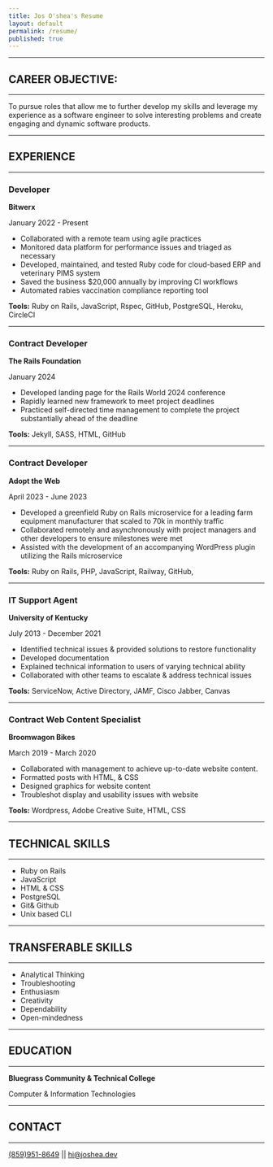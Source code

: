 ```yaml
---
title: Jos O'shea's Resume
layout: default
permalink: /resume/
published: true
---
```


---

## CAREER OBJECTIVE:
---

To pursue roles that allow me to further develop my skills and leverage my experience as a software engineer to solve interesting problems and create engaging and dynamic software products.

---

## EXPERIENCE
---
### Developer

**Bitwerx**

January 2022 - Present

- Collaborated with a remote team using agile practices
- Monitored data platform for performance issues and triaged as necessary
- Developed, maintained, and tested Ruby code for cloud-based ERP and veterinary PIMS system
- Saved the business $20,000 annually by improving CI workflows
- Automated rabies vaccination compliance reporting tool

**Tools:** Ruby on Rails, JavaScript, Rspec, GitHub, PostgreSQL, Heroku, CircleCI

---

### Contract Developer

**The Rails Foundation**

January 2024

- Developed landing page for the Rails World 2024 conference
- Rapidly learned new framework to meet project deadlines
- Practiced self-directed time management to complete the project substantially ahead of the deadline

**Tools:** JekylI, SASS, HTML, GitHub

---

### Contract Developer

**Adopt the Web**

April 2023 - June 2023

- Developed a greenfield Ruby on Rails microservice for a leading farm equipment manufacturer that scaled to 70k in monthly traffic
- Collaborated remotely and asynchronously with project managers and other developers to ensure milestones were met
- Assisted with the development of an accompanying WordPress plugin utilizing the Rails microservice

**Tools:** Ruby on Rails, PHP, JavaScript, Railway, GitHub,

---

### IT Support Agent

**University of Kentucky**

July 2013 - December 2021

- Identified technical issues & provided solutions to restore functionality
- Developed documentation
- Explained technical information to users of varying technical ability
- Collaborated with other teams to escalate & address technical issues

**Tools:** ServiceNow, Active Directory, JAMF, Cisco Jabber, Canvas

---

### Contract Web Content Specialist

**Broomwagon Bikes**

March 2019 - March 2020

- Collaborated with management to achieve up-to-date website content.
- Formatted posts with HTML, & CSS
- Designed graphics for website content
- Troubleshot display and usability issues with website

**Tools:** Wordpress, Adobe Creative Suite, HTML, CSS

---
## TECHNICAL SKILLS
---
- Ruby on Rails
- JavaScript
- HTML & CSS
- PostgreSQL
- Git& Github
- Unix based CLI

---
## TRANSFERABLE SKILLS
---
- Analytical Thinking
- Troubleshooting
- Enthusiasm
- Creativity
- Dependability
- Open-mindedness

---
## EDUCATION
---
**Bluegrass Community & Technical College**

Computer & Information Technologies

---

## CONTACT
---
[(859)951-8649](tel:(859)951-8649) || [hi@joshea.dev](mailto:hi@joshea.dev)


